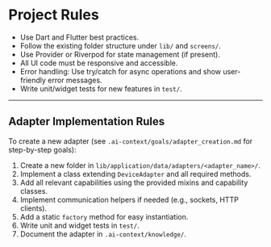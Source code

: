 # Project Rules

- Use Dart and Flutter best practices.
- Follow the existing folder structure under `lib/` and `screens/`.
- Use Provider or Riverpod for state management (if present).
- All UI code must be responsive and accessible.
- Error handling: Use try/catch for async operations and show user-friendly error messages.
- Write unit/widget tests for new features in `test/`.

---

## Adapter Implementation Rules

To create a new adapter (see `.ai-context/goals/adapter_creation.md` for step-by-step goals):

1. Create a new folder in `lib/application/data/adapters/<adapter_name>/`.
2. Implement a class extending `DeviceAdapter` and all required methods.
3. Add all relevant capabilities using the provided mixins and capability classes.
4. Implement communication helpers if needed (e.g., sockets, HTTP clients).
5. Add a static `factory` method for easy instantiation.
6. Write unit and widget tests in `test/`.
7. Document the adapter in `.ai-context/knowledge/`.
